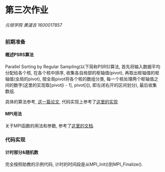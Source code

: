 # 第三次作业

###### 元培学院 黄道吉 1600017857

### 前期准备

#### 概述PSRS算法

Parallel Sorting by Regular Sampling(以下简称PSRS)算法, 首先将输入数据平均分配给各个核, 在各个核中排序, 收集各自局部的枢轴值(pivot), 再取出枢轴值的枢轴值(全局的pivot), 按全局pivot将各个核的数组分类, 每一个核处理两个枢轴值之间的数字(这里的实现取[pivot[i - 1], pivot[i]), 即左闭右开的区间划分), 最后收集数组.

具体的算法参考, [这一篇论文](https://pdfs.semanticscholar.org/f796/9a5351dea0374e985190356505ba4f4f26b1.pdf), 代码实现上参考了[这里的实现](http://csweb.cs.wfu.edu/bigiron/LittleFE-PSRS/build/html/PSRSimplementation.html)

#### MPI用法

关于MPI函数的用法和参数, 参考了[这里的文档](https://www.mpich.org/static/docs/v3.1/www3/).

### 代码实现

#### 计时部分&随机数

完全按照助教的示例代码, 计时的时间段是从MPI_Init()到MPI_Finalize().
